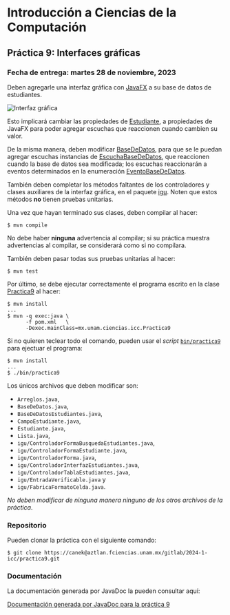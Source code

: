 Introducción a Ciencias de la Computación
=========================================

Práctica 9: Interfaces gráficas
-------------------------------

### Fecha de entrega: martes 28 de noviembre, 2023

Deben agregarle una interfaz gráfica con
[JavaFX](https://docs.oracle.com/javafx/2/get_started/jfxpub-get_started.htm) a
su base de datos de estudiantes.

![Interfaz gráfica](https://aztlan.fciencias.unam.mx/gitlab/2024-1-icc/curso/-/wikis/uploads/3a728f6da416d3c21d986e46a31e789e/gui.png)

Esto implicará cambiar las propiedades de
[Estudiante](https://aztlan.fciencias.unam.mx/gitlab/2024-1-icc/practica9/-/blob/main/src/main/java/mx/unam/ciencias/icc/Estudiante.java),
a propiedades de JavaFX para poder agregar escuchas que reaccionen cuando
cambien su valor.

De la misma manera, deben modificar
[BaseDeDatos](https://aztlan.fciencias.unam.mx/gitlab/2024-1-icc/practica9/-/blob/main/src/main/java/mx/unam/ciencias/icc/BaseDeDatos.java),
para que se le puedan agregar escuchas instancias de
[EscuchaBaseDeDatos](https://aztlan.fciencias.unam.mx/gitlab/2024-1-icc/practica9/-/blob/main/src/main/java/mx/unam/ciencias/icc/EscuchaBaseDeDatos.java),
que reaccionen cuando la base de datos sea modificada; los escuchas reaccionarán
a eventos determinados en la enumeración
[EventoBaseDeDatos](https://aztlan.fciencias.unam.mx/gitlab/2024-1-icc/practica9/-/blob/main/src/main/java/mx/unam/ciencias/icc/EventoBaseDeDatos.java).

También deben completar los métodos  faltantes de los controladores y clases
auxiliares de la interfaz gráfica, en el paquete
[igu](https://aztlan.fciencias.unam.mx/gitlab/2024-1-icc/practica9/-/blob/main/src/main/java/mx/unam/ciencias/icc/igu/).
Noten que estos métodos **no** tienen pruebas unitarias.

Una vez que hayan terminado sus clases, deben compilar al hacer:

```
$ mvn compile
```

No debe haber **ninguna** advertencia al compilar; si su práctica muestra
advertencias al compilar, se considerará como si no compilara.

También deben pasar todas sus pruebas unitarias al hacer:

```
$ mvn test
```

Por último, se debe ejecutar correctamente el programa escrito en la clase
[Practica9](https://aztlan.fciencias.unam.mx/gitlab/2024-1-icc/practica9/-/blob/main/src/main/java/mx/unam/ciencias/icc/Practica9.java)
al hacer:

```
$ mvn install
...
$ mvn -q exec:java \
      -f pom.xml   \
      -Dexec.mainClass=mx.unam.ciencias.icc.Practica9
```

Si no quieren teclear todo el comando, pueden usar el *script*
[`bin/practica9`](https://aztlan.fciencias.unam.mx/gitlab/2024-1-icc/practica9/-/blob/main/bin/practica9)
para ejectuar el programa:

```
$ mvn install
...
$ ./bin/practica9
```

Los únicos archivos que deben modificar son:

* `Arreglos.java`,
* `BaseDeDatos.java`,
* `BaseDeDatosEstudiantes.java`,
* `CampoEstudiante.java`,
* `Estudiante.java`,
* `Lista.java`,
* `igu/ControladorFormaBusquedaEstudiantes.java`,
* `igu/ControladorFormaEstudiante.java`,
* `igu/ControladorForma.java`,
* `igu/ControladorInterfazEstudiantes.java`,
* `igu/ControladorTablaEstudiantes.java`,
* `igu/EntradaVerificable.java` y
* `igu/FabricaFormatoCelda.java`.

*No deben modificar de ninguna manera ninguno de los otros archivos de la práctica*.

### Repositorio

Pueden clonar la práctica con el siguiente comando:

```
$ git clone https://canek@aztlan.fciencias.unam.mx/gitlab/2024-1-icc/practica9.git
```

### Documentación

La documentación generada por JavaDoc la pueden consultar aquí:

[Documentación generada por JavaDoc para la práctica
9](https://aztlan.fciencias.unam.mx/~canek/2024-1-icc/practica9/apidocs/index.html)
